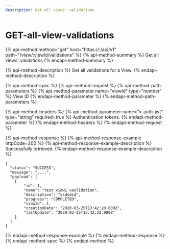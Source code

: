 ```yaml
---
description: Get all views' validations
---
```


# GET-all-view-validations

{% api-method method="get" host="https://<host>:<port>/api/v1" path="/view/:viewId/validations" %}
{% api-method-summary %}
Get all views' validations
{% endapi-method-summary %}

{% api-method-description %}
Get all validations for a View.
{% endapi-method-description %}

{% api-method-spec %}
{% api-method-request %}
{% api-method-path-parameters %}
{% api-method-parameter name="viewId" type="number" %}
View ID
{% endapi-method-parameter %}
{% endapi-method-path-parameters %}

{% api-method-headers %}
{% api-method-parameter name="x-auth-jwt" type="string" required=true %}
Authentication tokens.
{% endapi-method-parameter %}
{% endapi-method-headers %}
{% endapi-method-request %}

{% api-method-response %}
{% api-method-response-example httpCode=200 %}
{% api-method-response-example-description %}
Successfully retrieved.
{% endapi-method-response-example-description %}

```
{
  "status": "SUCCESS",
  "message": "....",
  "payload": [
    {
        "id": 1,
        "name": "test view1 vaslidation",
        "description": "asdsdsd",
        "progress": "COMPLETED",
        "viewId": 1,
        "creationDate": "2020-03-25T13:42:20.000Z",
        "lastUpdate": "2020-03-25T13:42:22.000Z"
    }
  ]
}
```
{% endapi-method-response-example %}
{% endapi-method-response %}
{% endapi-method-spec %}
{% endapi-method %}



